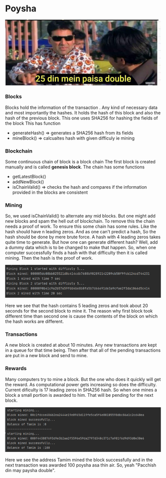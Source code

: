 # Poysha
![](https://github.com/TamimEhsan/Poysha/blob/master/Assets/25days.jpg)

### Blocks
Blocks hold the information of the transaction . 
Any kind of necessary data and most importantly the hashes. 
It holds the hash of this block and also the hash of the previous block. 
This one uses SHA256 for hashing the fields of the block
This has function
- generateHash() => generates a SHA256 hash from its fields
- mineBlock() => calcualtes hash with given difficuly ie mining
### Blockchain
Some continuous chain of block is a block chain
The first block is created manually and is called **genesis block**. 
The chain has some functions
- getLatestBlock() 
- addNewBlock()
- isChainValid() => checks the hash and compares if the information provided in the blocks are consistent
### Mining
So, we used isChainValid() to alternate any mid blocks. 
But one might add new blocks and spam the hell out of blockchain. 
To remove this the chain needs a proof of work. 
To ensure this some chain has some rules. 
Like the hash should have n leading zeros. 
And as one can't predict a hash, So the hash should be done by mere brute force. 
A hash with 4 leading zeros takes quite time to generate. 
But how one can generate different hash? 
Well, add a dummy data which is to be changed to make that happen. 
So, when one computer successfully finds a hash with that difficulty then it is called mining. 
Then the hash is the proof of work. 

![proofOfWork](https://github.com/TamimEhsan/Poysha/blob/master/Assets/proofOfWork.PNG) 

Here we see that the hash contains 5 leading zeros and took about 20 seconds for the second block to mine it. The reason why first block took different time than second one is cause the contents of the block on which the hash works are different. 

### Transactions

A new block is created at about 10 minutes. Any new transactions are kept in a queue for that time being. Then after that  all of the pending transactions are put in a new block and send to mine.

### Rewards

Many computers try to mine a block. But the one who does it quickly will get the reward. As computational power gets increasing so does the difficulty. Current dificulty is 17 leading zeros in SHA256 hash. So when one mines a block a small portion is awarded to him. That will be pending for the next block. 

![proofOfWork](https://github.com/TamimEhsan/Poysha/blob/master/Assets/rewards.PNG) 

Here we see the address Tamim mined the block successfully and in the next transaction was awarded 100 poysha asa thin air.  So, yeah "Pacchish din may paysha double". 